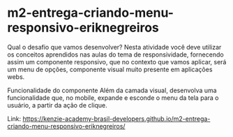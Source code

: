 # m2-entrega-criando-menu-responsivo-eriknegreiros

Qual o desafio que vamos desenvolver?
Nesta atividade você deve utilizar os conceitos aprendidos nas aulas do tema de responsividade, fornecendo assim um componente responsivo, que no contexto que vamos aplicar, será um menu de opções, componente visual muito presente em aplicações webs.

Funcionalidade do componente
Além da camada visual, desenvolva uma funcionalidade que, no mobile, expande e esconde o menu da tela para o usuário, a partir da ação de clique.

Link: https://kenzie-academy-brasil-developers.github.io/m2-entrega-criando-menu-responsivo-eriknegreiros/
